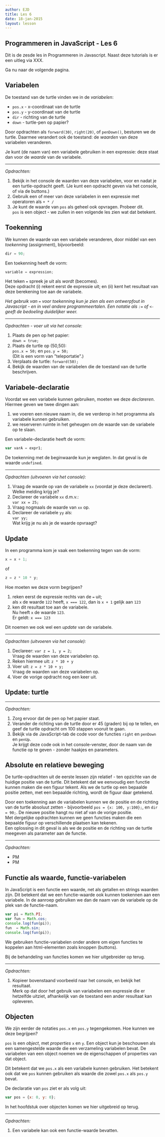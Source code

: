 ```yaml
---
author: EJD
title: Les 6
date: 18-jan-2015
layout: lesson
---
```

    
## Programmeren in JavaScript - Les 6

Dit is de zesde les in Programmeren in Javascript. Naast deze tutorials is er een uitleg via XXX.

Ga nu naar de volgende pagina. 

    
## Variabelen

De toestand van de turtle vinden we in de *variabelen*:

* `pos.x` - x-coordinaat van de turtle
* `pos.y` - y-coordinaat van de turtle
* `dir` - richting van de turtle
* `down` - turtle-pen op papier?
      
Door opdrachten als `forward(30)`, `right(20)`, of `penDown()`, besturen we de turtle. Daarmee verandert ook de toestand: de *waarden* van deze variabelen veranderen.

Je kunt (de naam van) een variabele gebruiken in een expressie: deze staat dan voor de *waarde* van de variabele.
      
---

*Opdrachten:*

1. Bekijk in het console de waarden van deze variabelen, voor en nadat je een turtle-opdracht geeft. (Je kunt een opdracht geven via het console, of via de buttons.)
2. Gebruik een of meer van deze variabelen in een expressie met operatoren als `+ * /`
3. Je kunt de waarde van `pos` als geheel ook opvragen. Probeer dit. <br> `pos` is een object - we zullen in een volgende les zien wat dat betekent.


## Toekenning

We kunnen de waarde van een variabele veranderen, door middel van een *toekenning* (assignment), bijvoorbeeld:

```js
dir = 90;
```

Een toekenning heeft de vorm: 

```js 
variable = expression; 
```

Het teken `=` spreek je uit als *wordt* (becomes). <br> Deze opdracht (i) rekent eerst de expressie uit; en (ii) kent het resultaat van deze berekening toe aan de variabele.

*Het gebruik van `=` voor toekenning kun je zien als een ontwerpfout in Javascript - en in veel andere programmeertalen. Een notatie als `:=` of `<-` geeft de bedoeling duidelijker weer.*

---

*Opdrachten - voer uit via het console:*

1. Plaats de pen op het papier: <br> `down = true;`
2. Plaats de turtle op (50,50): <br> `pos.x = 50;` en `pos.y = 50;` <br> (Dit is een vorm van "teleportatie".)
3. Verplaats de turtle: `forward(50);`
4. Bekijk de waarden van de variabelen die de toestand van de turtle beschrijven.


## Variabele-declaratie

Voordat we een variabele kunnen gebruiken, moeten we deze *declareren*. Hiermee geven we twee dingen aan:

1. we voeren een nieuwe naam in, die we verderop in het programma als variabele kunnen gebruiken.
2. we reserveren ruimte in het geheugen om de waarde van de variabele op te slaan.

Een variabele-declaratie heeft de vorm:

```js
var varA = expr1;
```

De toekenning met de beginwaarde kun je weglaten. In dat geval is de waarde `undefined`.

---

*Opdrachten (uitvoeren via het console):*

1. Vraag de waarde op van de variabele `xx` (voordat je deze declareert). Welke melding krijg je?
2. Declareer de variabele `xx` d.m.v.: <br>`var xx = 25;`
3. Vraag nogmaals de waarde van `xx` op.
4. Declareer de variabele `yy` als: <br> `var yy;` <br> Wat krijg je nu als je de waarde opvraagt?


## Update

In een programma kom je vaak een toekenning tegen van de vorm: 

```js
x = x + 1;
```

of

```js
z = z * 10 * y;
```

Hoe moeten we deze vorm begrijpen?

1. reken eerst de expressie rechts van de `=` uit; <br> als `x` de waarde `122` heeft, `x === 122`, dan is `x + 1` gelijk aan `123`
2. ken dit resultaat toe aan de variabele. <br> Nu heeft `x` de waarde `123`. <br> Er geldt: `x === 123`

Dit noemen we ook wel een *update* van de variabele.

---

*Opdrachten (uitvoeren via het console):*

1. Declareer: `var z = 1, y = 2;` <br> Vraag de waarden van deze variabelen op.
2. Reken hiermee uit: `z * 10 + y`
3. Voer uit: `z = z * 10 + y;` <br> Vraag de waarden van deze variabelen op.
4. Voer de vorige opdracht nog een keer uit.


## Update: turtle

---

*Opdrachten:*

1. Zorg ervoor dat de pen op het papier staat.
2. Verander de richting van de turtle door er 45 (graden) bij op te tellen, en geef de turtle opdracht om 100 stappen vooruit te gaan.
3. Bekijk via de JavaScript-tab de code voor de functies `right` en `penDown` en `penUp`. <br> Je krijgt deze code ook in het console-venster, door de naam van de functie op te geven - zonder haakjes en parameters.


## Absolute en relatieve beweging

De turtle-opdrachten uit de eerste lessen zijn relatief - ten opzichte van de huidige positie van de turtle. Dit betekent dat we eenvoudig een functie kunnen maken die een figuur tekent. Als we de turtle op een bepaalde positie zetten, met een bepaalde richting, wordt de figuur daar getekend.

Door een toekenning aan de variabelen kunnen we de positie en de richting van de turtle absoluut zetten - bijvoorbeeld `pos = {x: 100, y:100};`, en `dir = 90;`. De nieuwe positie hangt nu niet af van de vorige positie. <br> Met dergelijke opdrachten kunnen we geen functies maken die een bepaalde figuur op verschillende plaatsen kan tekenen. <br> Een oplossing in dit geval is als we de positie en de richting van de turtle meegeven als parameter aan de functie.

---

*Opdrachten:*

*  PM
*  PM
        




## Functie als waarde, functie-variabelen

In JavaScript is een functie een waarde, net als getallen en strings waarden zijn. Dit betekent dat we een functie-waarde ook kunnen toekennen aan een variabele. In de aanroep gebruiken we dan de naam van de variabele op de plek van de functie-naam.

```js
var pi = Math.PI;
var fun = Math.cos;
console.log(fun(pi));
fun  = Math.sin;
console.log(fun(pi));
```

We gebruiken functie-variabelen onder andere om eigen functies te koppelen aan html-elementen zoals knoppen (buttons).

Bij de behandeling van functies komen we hier uitgebreider op terug.

---

*Opdrachten:*

1. Kopieer bovenstaand voorbeeld naar het console, en bekijk het resultaat. <br> Merk op dat door het gebruik van variabelen een expressie die er hetzelfde uitziet, afhankelijk van de toestand een ander resultaat kan opleveren.





## Objecten

We zijn eerder de notaties `pos.x` en `pos.y` tegengekomen. Hoe kunnen we deze begrijpen?

`pos` is een *object*, met *properties* `x` en `y`. Een object kun je beschouwen als een samengestelde waarde die een verzameling variabelen bevat. De variabelen van een object noemen we de eigenschappen of properties van dat object.

Dit betekent dat we `pos.x` als een variabele kunnen gebruiken. Het betekent ook dat we `pos` kunnen gebruiken als waarde die zowel `pos.x` als `pos.y` bevat.

De declaratie van `pos` ziet er als volg uit:

```js
var pos = {x: 0, y: 0};
```

In het hoofdstuk over objecten komen we hier uitgebreid op terug.

---

*Opdrachten:*

1. Een variabele kan ook een functie-waarde bevatten. 
